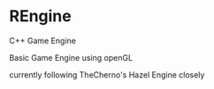 # REngine
C++ Game Engine

Basic Game Engine using openGL

currently following TheCherno's Hazel Engine closely 



